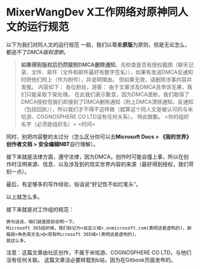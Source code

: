 # MixerWangDev X工作网络对**原神同人文**的运行规范

以下为我们对同人文的运行规范
一般，我们以尊重**原版**为原则，但是无论怎么，都逃不了*DMCA版权垄断*。
> **如果得到版权后仍然接到DMCA删除通知**，先检查是否有授权截图（聊天记录、文件、邮件（文件和邮件最好有数字签名）），如果有发送DMCA反通知时把他们附上（作为附件），并说明理由。
> 但如果无效，请删除涉事内容并发推。
> 内容如下：
> 各位粉丝，游客：
>     由于文章涉及DMCA且申诉无果，我们只能采取下架处理。
>     在此我们表示歉意，因为DMCA垄断，我们取得了DMCA授权但我们却接到了DMCA删除通知（附上DMCA清除通知、反通知（包括回执）），所以我们才不得不这样做（就算这个同人文是被认可的与米哈游、COGNOSPHERE CO LTD没有任何关系）。
>     特此致歉。
> <你的组织名字（必须是组织名）>
> <时间>

同时，别把内容整的太过分（怎么区分你可以去**Microsoft Docs > 《我的世界》创作者文档 > 安全编辑NBT**自行理解）。

接下来就是法律方面，遵守法律，因为DMCA，创作时可能会撞上事，所以在创作时注明来源、信息、以及涉及到的现实世界内容的来源（最好得到授权，我们苛刻一点）。

最后，有足够多的写作经验，俗话说“好记性不如烂笔头”。

以上就怎么多。

接下来就是对工作组的规范：

    换句话说，咱们就是提前说明一下。
    Microsoft 365组织域，我们标记为<自定义域>.onmicrosoft.com(表明这是虚构的)，邮箱就<角色英文名>@<现有Microsoft 365域>(表明这是虚构的)。
    就这么多。

注意：这篇文章由社区创作，不属于米哈游、COGNOSPHERE CO LTD，与他们没有任何关联。
      这篇文章没必要转载到b站，因为在Gitbook页面发布的。
